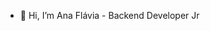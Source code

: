 - 👋 Hi, I’m Ana Flávia - Backend Developer Jr

<!---
AnaPicPay/AnaPicPay is a ✨ special ✨ repository because its `README.md` (this file) appears on your GitHub profile.
You can click the Preview link to take a look at your changes.
--->

